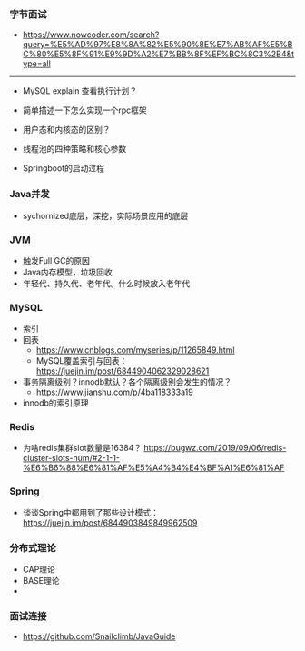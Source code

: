 ### 字节面试

- https://www.nowcoder.com/search?query=%E5%AD%97%E8%8A%82%E5%90%8E%E7%AB%AF%E5%BC%80%E5%8F%91%E9%9D%A2%E7%BB%8F%EF%BC%8C3%2B4&type=all

---

- MySQL explain 查看执行计划？

- 简单描述一下怎么实现一个rpc框架
- 用户态和内核态的区别？
- 线程池的四种策略和核心参数
- Springboot的启动过程

### Java并发

- sychornized底层，深挖，实际场景应用的底层

### JVM

- 触发Full GC的原因
- Java内存模型，垃圾回收
- 年轻代、持久代、老年代。什么时候放入老年代

### MySQL

- 索引
- 回表
  - https://www.cnblogs.com/myseries/p/11265849.html
  - MySQL覆盖索引与回表：https://juejin.im/post/6844904062329028621
- 事务隔离级别？innodb默认？各个隔离级别会发生的情况？
  - https://www.jianshu.com/p/4ba118333a19
- innodb的索引原理

### Redis

- 为啥redis集群slot数量是16384？ https://bugwz.com/2019/09/06/redis-cluster-slots-num/#2-1-1-%E6%B6%88%E6%81%AF%E5%A4%B4%E4%BF%A1%E6%81%AF

### Spring

- 谈谈Spring中都用到了那些设计模式：https://juejin.im/post/6844903849849962509

### 分布式理论

- CAP理论
- BASE理论
- 



### 面试连接

- https://github.com/Snailclimb/JavaGuide